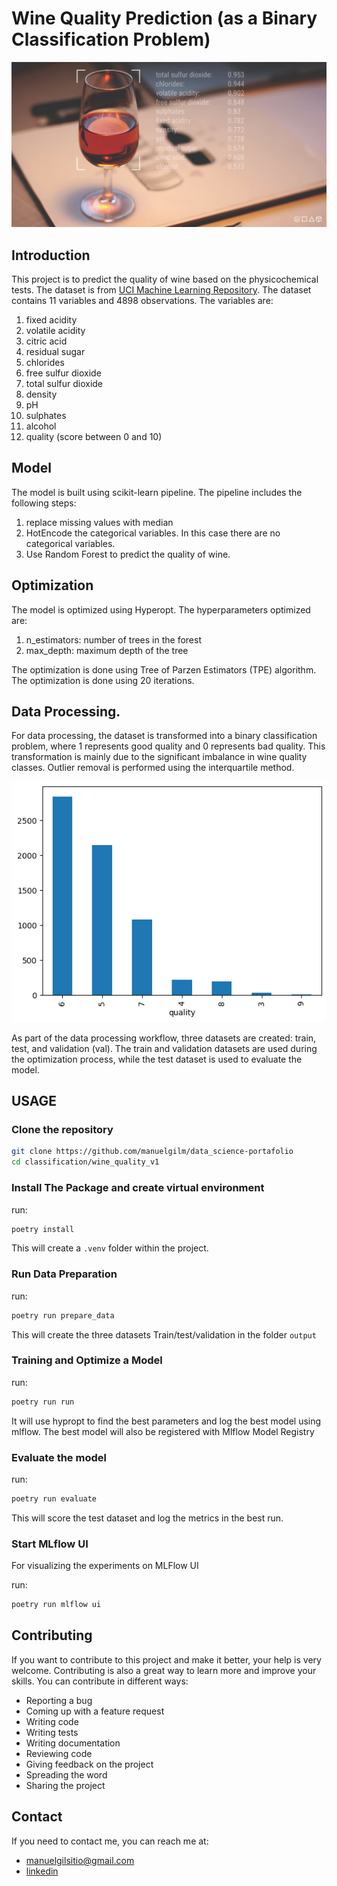 # Wine Quality Prediction (as a Binary Classification Problem)

![Wine Quality](ml_essential_tool.jpg)

## Introduction

This project is to predict the quality of wine based on the physicochemical tests. The dataset is from [UCI Machine Learning Repository](https://archive.ics.uci.edu/ml/datasets/wine+quality). The dataset contains 11 variables and 4898 observations. The variables are:

1. fixed acidity
2. volatile acidity
3. citric acid
4. residual sugar
5. chlorides
6. free sulfur dioxide
7. total sulfur dioxide
8. density
9. pH
10. sulphates
11. alcohol
12. quality (score between 0 and 10)

## Model

The model is built using scikit-learn pipeline. The pipeline includes the following steps:

1. replace missing values with median
2. HotEncode the categorical variables. In this case there are no categorical variables.
3. Use Random Forest to predict the quality of wine.

## Optimization

The model is optimized using Hyperopt. The hyperparameters optimized are:

1. n_estimators: number of trees in the forest
2. max_depth: maximum depth of the tree

The optimization is done using Tree of Parzen Estimators (TPE) algorithm. The optimization is done using 20 iterations.

## Data Processing. 

For data processing, the dataset is transformed into a binary classification problem, where 1 represents good quality and 0 represents bad quality. This transformation is mainly due to the significant imbalance in wine quality classes. Outlier removal is performed using the interquartile method.

![wine classes](wine_classes_count.png)

As part of the data processing workflow, three datasets are created: train, test, and validation (val). The train and validation datasets are used during the optimization process, while the test dataset is used to evaluate the model.

## USAGE

### **Clone the repository** 

```bash 
git clone https://github.com/manuelgilm/data_science-portafolio
cd classification/wine_quality_v1
```

### **Install The Package and create virtual environment** 
run:
```bash
poetry install
```
This will create a `.venv` folder within the project.

### **Run Data Preparation** 
run:
```bash
poetry run prepare_data
```

This will create the three datasets Train/test/validation in the folder `output`

### **Training and Optimize a Model**

run:
```bash
poetry run run
```

It will use hypropt to find the best parameters and log the best model using mlflow.
The best model will also be registered with Mlflow Model Registry

### **Evaluate the model**
run:
```bash
poetry run evaluate
```

This will score the test dataset and log the metrics in the best run.

### **Start MLflow UI** 

For visualizing the experiments on MLFlow UI

run: 

```bash
poetry run mlflow ui
```


## Contributing

If you want to contribute to this project and make it better, your help is very welcome. Contributing is also a great way to learn more and improve your skills. You can contribute in different ways:

- Reporting a bug
- Coming up with a feature request
- Writing code
- Writing tests
- Writing documentation
- Reviewing code
- Giving feedback on the project
- Spreading the word
- Sharing the project
  
## Contact

If you need to contact me, you can reach me at:

- [manuelgilsitio@gmail.com](manuelgilsitio@gmail.com)
- [linkedin](www.linkedin.com/in/manuelgilmatheus)
